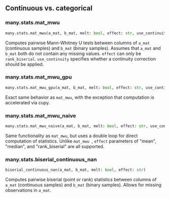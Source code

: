 ## Continuous vs. categorical

### many.stats.mat_mwu

```python
many.stats.mat_mwu(a_mat, b_mat, melt: bool, effect: str, use_continuity=True)
```

Computes pairwise Mann-Whitney U tests between columns of `a_mat` (continuous samples) and `b_mat` (binary samples). Assumes that `a_mat` and `b_mat` both do not contain any missing values. `effect` can only be `rank_biserial`. `use_continuity` specifies whether a continuity correction should be applied.

### many.stats.mat_mwu_gpu

```python
many.stats.mat_mwu_gpu(a_mat, b_mat, melt: bool, effect: str, use_continuity=True)
```

Exact same behavior as `mat_mwu`, with the exception that computation is accelerated via cupy.

### many.stats.mat_mwu_naive

```python
many.stats.mat_mwu_naive(a_mat, b_mat, melt: bool, effect: str, use_continuity=True, pbar=False)
```

Same functionality as `mat_mwu`, but uses a double loop for direct computation of statistics. Unlike `mat_mwu `, `effect` parameters of "mean", "median", and "rank_biserial" are all supported.

### many.stats.biserial_continuous_nan

```python
biserial_continuous_nan(a_mat, b_mat, melt: bool, effect: str)
```

Computes pairwise biserial (point or rank) statistics between columns of `a_mat` (continuous samples) and `b_mat` (binary samples). Allows for missing observations in `a_mat`.